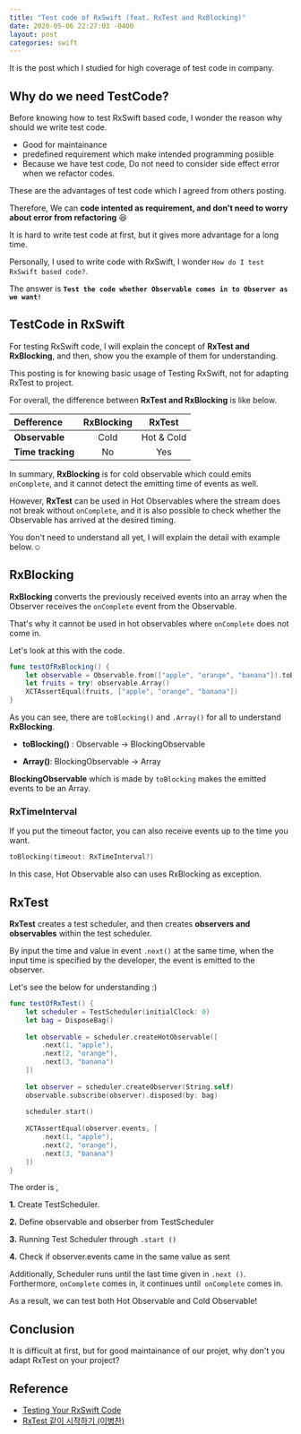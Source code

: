 ```yaml
---
title: "Test code of RxSwift (feat. RxTest and RxBlocking)"
date: 2020-05-06 22:27:03 -0400
layout: post
categories: swift
---
```



It is the post which I studied for high coverage of test code in company.


## Why do we need TestCode?

Before knowing how to test RxSwift based code, I wonder the reason why should we write test code.


- Good for maintainance
- predefined requirement which make intended programming posiible
- Because we have test code, Do not need to consider side effect error when we refactor codes.

These are the advantages of test code which I agreed from others posting.

Therefore, We can __code intented as requirement, and don't need to worry about error from refactoring__ 😆

It is hard to write test code at first, but it gives more advantage for a long time.

Personally, I used to write code with RxSwift, I wonder `How do I test RxSwift based code?`.

The answer is __`Test the code whether Observable comes in to Observer as we want!`__



## TestCode in RxSwift

For testing RxSwift code, I will explain the concept of __RxTest and RxBlocking__, and then, show you the example of them for understanding.

This posting is for knowing basic usage of Testing RxSwift, not for adapting RxTest to project.


For overall, the difference between  __RxTest and  RxBlocking__ is like below.

|Defference|RxBlocking| <center>RxTest</center> |
|:--------|:--------:|--------:|
| __Observable__ | Cold | <center>Hot & Cold</center> |
| __Time tracking__ | No | <center>Yes</center> |

In summary, __RxBlocking__ is for cold observable which could emits `onComplete`, and it cannot detect the emitting time of events as well.

However, __RxTest__ can be used in Hot Observables where the stream does not break without `onComplete`, and it is also possible to check whether the Observable has arrived at the desired timing.

You don't need to understand all yet, I will explain the detail with example below.☺️

## RxBlocking


__RxBlocking__ converts the previously received events into an array when the Observer receives the `onComplete` event from the Observable.

That's why it cannot be used in hot observables where `onComplete` does not come in.

Let's look at this with the code.

```Swift
func testOfRxBlocking() {
	let observable = Observable.from(["apple", "orange", "banana"]).toBlocking()
	let fruits = try! observable.Array()
	XCTAssertEqual(fruits, ["apple", "orange", "banana"])
}
```
As you can see, there are `toBlocking()` and `.Array()`  for all to understand __RxBlocking__.


- __toBlocking()__ : Observable -> BlockingObservable

- __Array()__: BlockingObservable -> Array

__BlockingObservable__ which is made by `toBlocking`  makes the emitted events to be an Array.


### RxTimeInterval


If you put the timeout factor, you can also receive events up to the time you want.

```swift
toBlocking(timeout: RxTimeInterval?)
```
In this case, Hot Observable also can uses RxBlocking as exception.


## RxTest

__RxTest__ creates a test scheduler, and then creates __observers and observables__ within the test scheduler.

 By input the time and value in event `.next()` at the same time, when the input time is specified by the developer, the event is emitted to the observer.
 
 Let's see the below for understanding :)

```Swift
func testOfRxTest() {
	let scheduler = TestScheduler(initialClock: 0)
	let bag = DisposeBag()
	
	let observable = scheduler.createHotObservable([
		.next(1, "apple"),
		.next(2, "orange"),
		.next(3, "banana")
	])
	
	let observer = scheduler.createObserver(String.self)
	observable.subscribe(observer).disposed(by: bag)
	
	scheduler.start()
	
	XCTAssertEqual(observer.events, [
		.next(1, "apple"),
		.next(2, "orange"),
		.next(3, "banana")
	])
}
```

The order is , 

__1.__ Create TestScheduler.

__2.__ Define observable and obserber from TestScheduler 

__3.__ Running Test Scheduler through `.start ()`

__4.__ Check if observer.events came in the same value as sent

Additionally, Scheduler runs until the last time given in `.next ()`. Forthermore, `onComplete` comes in, it continues until` onComplete` comes in.



As a result, we can test both Hot Observable and Cold Observable!

 
## Conclusion
 
It is difficult at first, but for good maintainance of our projet, why don't you adapt RxTest on your project? 

## Reference
- [Testing Your RxSwift Code](https://www.raywenderlich.com/7408-testing-your-rxswift-code)
- [RxTest 같이 시작하기 (이병찬)](https://www.youtube.com/watch?v=tVWKUMxyqVo)


